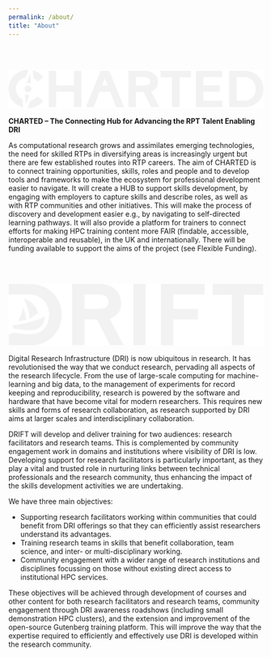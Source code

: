 ```yaml
---
permalink: /about/
title: "About"
---
```

<br/>
<br/>

![](/assets/images/CHARTED_White.png)

**CHARTED – The Connecting Hub for Advancing the RPT Talent Enabling DRI**

As computational research grows and assimilates emerging technologies, the need for skilled RTPs in diversifying areas is increasingly urgent but there are few established routes into RTP careers.  The aim of CHARTED is to connect training opportunities, skills, roles and people and to develop tools and frameworks to make the ecosystem for professional development easier to navigate.  It will create a HUB to support skills development, by engaging with employers to capture skills and describe roles, as well as with RTP communities and other initiatives.  This will make the process of discovery and development easier e.g., by navigating to self-directed learning pathways.  It will also provide a platform for trainers to connect efforts for making HPC training content more FAIR (findable, accessible, interoperable and reusable), in the UK and internationally. There will be funding available to support the aims of the project (see Flexible Funding).

<br/>
<br/>


![](/assets/images/DRIFT_White.png)

Digital Research Infrastructure (DRI) is now ubiquitous in research. It has revolutionised the way that we conduct research, pervading all aspects of the research lifecycle. From the use of large-scale computing for machine-learning and big data, to the management of experiments for record keeping and reproducibility, research is powered by the software and hardware that have become vital for modern researchers. This requires new skills and forms of research collaboration, as research supported by DRI aims at larger scales and interdisciplinary collaboration.

DRIFT will develop and deliver training for two audiences: research facilitators and research teams. This is complemented by community engagement work in domains and institutions where visibility of DRI is low. Developing support for research facilitators is particularly important, as they play a vital and trusted role in nurturing links between technical professionals and the research community, thus enhancing the impact of the skills development activities we are undertaking.

We have three main objectives:

-   Supporting research facilitators working within communities that could benefit from DRI offerings so that they can efficiently assist researchers understand its advantages.
-   Training research teams in skills that benefit collaboration, team science, and inter- or multi-disciplinary working.
-   Community engagement with a wider range of research institutions and disciplines focussing on those without existing direct access to institutional HPC services. 

These objectives will be achieved through development of courses and other content for both research facilitators and research teams, community engagement through DRI awareness roadshows (including small demonstration HPC clusters), and the extension and improvement of the open-source Gutenberg training platform. This will improve the way that the expertise required to efficiently and effectively use DRI is developed within the research community. 
